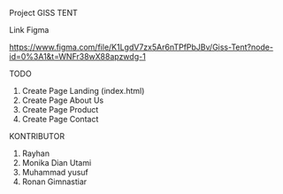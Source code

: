 Project GISS TENT

Link Figma

https://www.figma.com/file/K1LgdV7zx5Ar6nTPfPbJBv/Giss-Tent?node-id=0%3A1&t=WNFr38wX88apzwdg-1

TODO

1. Create Page Landing (index.html)
2. Create Page About Us
3. Create Page Product
4. Create Page Contact

KONTRIBUTOR

1. Rayhan
2. Monika Dian Utami
3. Muhammad yusuf
4. Ronan Gimnastiar
